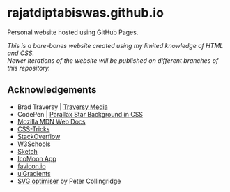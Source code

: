 # rajatdiptabiswas.github.io
Personal website hosted using GitHub Pages.

_This is a bare-bones website created using my limited knowledge of HTML and CSS._   
_Newer iterations of the website will be published on different branches of this repository._

## Acknowledgements
- Brad Traversy | [Traversy Media](https://www.youtube.com/channel/UC29ju8bIPH5as8OGnQzwJyA)
- CodePen | [Parallax Star Background in CSS](https://codepen.io/saransh/pen/BKJun)
- [Mozilla MDN Web Docs](https://developer.mozilla.org/en-US/)
- [CSS-Tricks](https://css-tricks.com/)
- [StackOverflow](https://stackoverflow.com/)
- [W3Schools](https://www.w3schools.com/)
- [Sketch](https://www.sketch.com/)
- [IcoMoon App](https://icomoon.io/)
- [favicon.io](https://favicon.io/)
- [uiGradients](https://uigradients.com/)
- [SVG optimiser](https://petercollingridge.appspot.com/svg-optimiser) by Peter Collingridge

